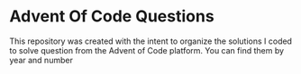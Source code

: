 # Advent Of Code Questions

This repository was created with the intent to organize the solutions I coded to solve question from the Advent of Code platform. You can find them by year and number